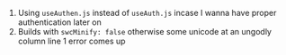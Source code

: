 1. Using `useAuthen.js` instead of `useAuth.js` incase I wanna have proper authentication later on
2. Builds with `swcMinify: false` otherwise some unicode at an ungodly column line 1 error comes up